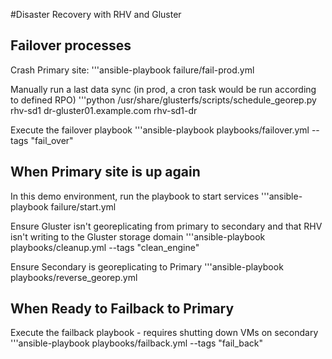 #Disaster Recovery with RHV and Gluster

## Failover processes

Crash Primary site:
'''ansible-playbook failure/fail-prod.yml

Manually run a last data sync (in prod, a cron task would be run according to defined RPO)
'''python /usr/share/glusterfs/scripts/schedule\_georep.py rhv-sd1 dr-gluster01.example.com rhv-sd1-dr

Execute the failover playbook
'''ansible-playbook playbooks/failover.yml --tags "fail\_over"

## When Primary site is up again

In this demo environment, run the playbook to start services
'''ansible-playbook failure/start.yml

Ensure Gluster isn't georeplicating from primary to secondary and that RHV isn't writing to the Gluster storage domain
'''ansible-playbook playbooks/cleanup.yml --tags "clean\_engine"

Ensure Secondary is georeplicating to Primary
'''ansible-playbook playbooks/reverse\_georep.yml 

## When Ready to Failback to Primary

Execute the failback playbook - requires shutting down VMs on secondary
'''ansible-playbook playbooks/failback.yml --tags "fail\_back"


